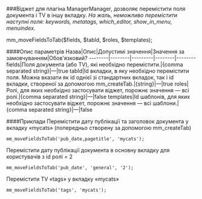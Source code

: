 ###Віджет для плагіна ManagerManager, дозволяє перемістити поля документа і TV в іншу вкладку. 
*На жаль, неможливо перемістити наступні поля: keywords, metatags, which_editor, show_in_menu, menuindex.*

mm_moveFieldsToTab($fields, $tabId, $roles, $templates);

####Опис параметрів
Назва|Опис|Допустимі значення|Значення за замовчуванням|Обов'язковий?
--------|--------|---------|--------|--------
fields|Поля документа (або TV), які необхідно перемістити.|{comma separated string}|—|true
tabId|Id вкладки, в яку необхідно перемістити поля. Можна вказати як id однієї зі стандартних вкладок, так і id вкладки, створеної за допомогою mm_createTab.|{string}|—|true
roles|Ролі, для яких необхідно застосувати віджет, порожнє значення — всі ролі.|{comma separated string}|—|false
templates|Id шаблонів, для яких необхідно застосувати віджет, порожнє значення — всі шаблони.|{comma separated string}|—|false

####Приклади
Перемістити дату публікації та заголовок документа у вкладку «mycats» (попередньо створену за допомогою mm_createTab)
	
	mm_moveFieldsToTab('pub_date,pagetitle', 'mycats');
Перемістити дату публікації документа в основну вкладку для користувачів з id ролі = 2
	
	mm_moveFieldsToTab('pub_date', 'general', '2');
Перемістити TV «tags» у вкладку «mycats»
	
	mm_moveFieldsToTab('tags', 'mycats');

